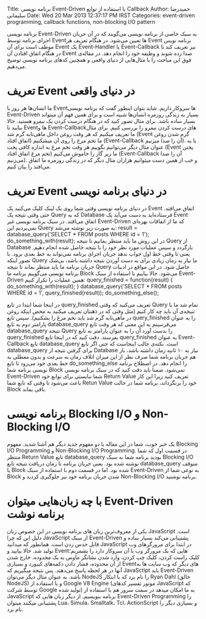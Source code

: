 Title: برنامه نویسی Event-Driven با استفاده از توابع Callback
Author: حمیدرضا سلیمانی
Date: Wed 20 Mar 2013 12:37:17 PM IRST 
Categories: event-driven programming, callback functions, non-blocking I/O pattern

برنامه نویسی Event-Driven به سبک خاصی از برنامه نویسی می‌گویند که در آن جریان اجرای برنامه توسط Eventها تعیین می‌شود. در هنگام تعریف هر Event برنامه نویس موظف است برای آن Event یک Event-Handler یا Event-Callback نیز تعریف کند تا در هنگام اتفاق افتادن آن Event صدا زده شوند و وظیفه خود را انجام دهد. در مقاله‌ی فوق این مباحث را با مثال‌هایی از دنیای واقعی و همچنین کدهای برنامه نویسی توضیح می‌دهیم.

<!--more-->

# تعریف Event در دنیای واقعی

ما انسان‌ها هر روز با Eventها سروکار داریم. شاید بتوان اینطور گفت که برنامه نویسی Event-Driven بسیار به زندگی روزمره انسان‌ها شبیه است و برای همین فهم آن میتواند بسیار ساده باشد. برای مثال تصور کنید که در هنگام درست کردن یک نیمرو هستید. حالا بیایید تا Eventها و Event-Callbackهای درست کردن نیمرو را بررسی کنیم. برای مثال ما تعریف میکنیم که هر وقت روغن داخل ماهی‌تابه گرم شد (Event گرم شدن روغن اتفاق افتاد) ما تخم مرغ را روی آن میشکنیم (Event-Callback آن را صدا میزنیم). یا به عنوان مثال دیگر می‌توانیم بگوییم هر وقت تخم مرغ به اندازه کافی پخت (Event پختن تخم مرغ اتفاق افتاد) ما زیر گاز را خاموش می‌کنیم (Event-Callback آن را صدا می‌زنیم). و خب از همین دست میتوانیم هزاران مثال دیگر که در زندگی روزمره ما اتفاق می‌افتد را بیان کنیم.

# تعریف Event در دنیای برنامه نویسی

در دنیای برنامه نویسی وقتی شما روی یک لینک کلیک می‌کنید یک Event اتفاق می‌افتد. حتی وقتی نتیجه یک Query که به Database فرستاده‌اید به دست می‌آید یک Event اتفاق می‌افتد. 
در سبک برنامه نویسی غیر Event-Driven که ما از اتفاقات بهره‌ای نمی‌بردیم این Query به صورت زیر نوشته می‌شد:
	result = database_query('SELECT * FROM posts WHERE id = 1');
	do_something_with(result);
در این روش ما باید منتظر بمانیم تا نتیجه Query از Database بازگردد و سپس عملیات مورد نظر خود را با نتیجه حاصل شده انجام دهیم. یعنی تا وقتی خط اول جواب ندهد جریان اجرای برنامه نمی‌تواند به خط بعدی برود. با تصور اینکه Query ما نیاز به زمان زیادی برای به دست آوردن نتیجه داشته باشد، بی‌شک جریان برنامه ما باید منتظر بماند تا نتیجه Query حاصل شود. در این مواقع در ادبیات برنامه نویسی می‌گوییم برنامه ما Block می‌شود.
حالا بیاییم با استفاده از سبک Event-Driven همین عملیات را تکرار کنیم:
	query_finished = function(result) {
		do_something_with(result);
	}
	database_query('SELECT * FROM posts WHERE id = 1', query_finished(result));
	do_something_else();

در اینجا شما ابتدا در تابع query_finished تعریف می‌کنید که وقتی Query تمام شد ما با تنیجه‌ی آن باید چه کار کنیم (مثل وقتی که در ذهنتان تعریف میکنید به محض اینکه روغن در ماهی‌تابه گرم شد باید تخم مرغ را بشکنیم). سپس تابع query_finished را به عنوان پارامتر دوم به تابع database_query می‌فرسیتم به این معنی که هر وقت تابع database_query نتیجه Query را بدست آورد آن را به عنوان پارامتر به تابع query_finished بفرستد. دقت کنید که در اینجا تابع query_finished به عنوان Event-Callback تابع database_query است. نکته‌ی جالب اینجاست که حتی اگر تابع database_query برای گرفتن نتیجه از Database نیاز به ۱۰ ثانیه زمان داشته باشد، باز هم جریان برنامه شما صرف نظر از این میزان اتلاف زمان به سرعت و بدون معطلی به خط بعدی خود می‌رود تا تابع do_something_else را انجام دهد. در اصطلاح برنامه نویسی برنامه شما Block نمی‌شود. ضمنا باید دقت کنید که در سبک برنامه نویسی Event-Driven شما نبایستی برای توابع خود Return Value تعریف کنید زیرا این کار باعث می‌شود تا وقتی که تابع شما Retun Value خود را برنگرداند، برنامه شما در حالت Block باقی بماند.

# برنامه نویسی Blocking I/O و Non-Blocking I/O

یک خبر خوب، شما در این مقاله با دو مفهوم جدید دیگر هم آشنا شدید. مفهوم Blocking I/O Programming و Non-Blocking I/O Programming. در قسمت اول که شما منتظر Return Value تابع database_query بودید برنامه شما به سبک Blocking I/O نوشته شده بود. یعنی جریان برنامه تا زمان دریافت نتیجه تابع database_query متوقف یا Block شده بود. اما در قسمت دوم با استفاده از سبک Event-Driven به نوعی شما از Block شدن جریان برنامه خود نیز جلوگیری کردید و Non-Blocking I/O برنامه نوشتید.


# با چه زبان‌هایی میتوان Event-Driven برنامه نوشت

یکی از معروف‌ترین زبان های برنامه نویسی در این خصوص زبان JavaScript است. دلیل این که چرا JavaScript از سبک Event-Driven پشتیبانی می‌کند بسیار ساده و قابل حدس زدن است. همانطور که میدانید JavaScript در ابتدا برای مرورگرهای وب تولید شد. حالا بیایید و Eventهایی که یک مرورگر وب با آن سروکار دارد را بشمریم؛ کلیک راست کردن، کلیک چپ کردن، وارد شدن نشانگر ماوس به یک محدوده، خارج شدن از آن محدوده، فشار دادن دکمه‌های کیبورد و بسیاری Eventهای دیگر که وب سایت ها به آنها در هر لحظه پاسخ می‌دهند. پس نتیجه میگیریم که JavaSctipt باید Event-Driven باشد.
به عنوان مثال دیگر می‌توان NodeJS را نام برد که با ابتکار Ryan Dahl (خالق NodeJS) و با استفاده از Google V8 Engine (موتور تفسیر کدهای JavaScript که توسط شرکت Google تولید شده) به ما امکان میدهد در سمت سرور هم با استفاده از JavaScript برنامه بنویسیم.
از دیگر زبان هایی که Event-Driven Programming را پشتیبانی میکنند میتوان Lua، Simula، Smalltalk، Tcl، ActionScript و بسیاری دیگر را نام برد.
